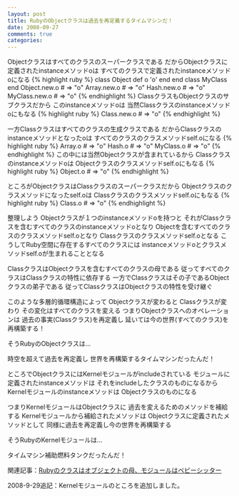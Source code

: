 ```yaml
---
layout: post
title: RubyのObjectクラスは過去を再定義するタイムマシンだ！
date: 2008-09-27
comments: true
categories:
---
```



Objectクラスはすべてのクラスのスーパークラスである
だからObjectクラスに定義されたinstanceメソッドoは
すべてのクラスで定義されたinstanceメソッドoになる
{% highlight ruby %}
  class Object
    def o
      'o'
    end
  end
  class MyClass
  end
  Object.new.o # => "o"
  Array.new.o # => "o"
  Hash.new.o # => "o"
  MyClass.new.o # => "o"
{% endhighlight %}
ClassクラスもObjectクラスのサブクラスだから
このinstanceメソッドoは
当然Classクラスのinstanceメソッドoにもなる
{% highlight ruby %}
  Class.new.o # => "o"
{% endhighlight %}

一方Classクラスはすべてのクラスの生成クラスである
だからClassクラスのinstanceメソッドとなったoは
すべてのクラスのクラスメソッドself.oになる
{% highlight ruby %}
  Array.o # => "o"
  Hash.o # => "o"
  MyClass.o # => "o"
{% endhighlight %}
この中には当然Objectクラスが含まれているから
Classクラスのinstanceメソッドoは
Objectクラスのクラスメソッドself.oにもなる
{% highlight ruby %}
  Object.o # => "o"
{% endhighlight %}

ところがObjectクラスはClassクラスのスーパークラスだから
Objectクラスのクラスメソッドになったself.oは
Classクラスのクラスメソッドself.oにもなる
{% highlight ruby %}
  Class.o # => "o"
{% endhighlight %}

整理しよう
Objectクラスが１つのinstanceメソッドoを持つと
それがClassクラスを含むすべてのクラスのinstanceメソッドoとなり
Objectを含むすべてのクラスのクラスメソッドself.oとなり
Classクラスのクラスメソッドself.oとなる
こうしてRuby空間に存在するすべてのクラスには
instanceメソッドoとクラスメソッドself.oが生まれることとなる

ClassクラスはObjectクラスを含むすべてのクラスの母である
従ってすべてのクラスはClassクラスの特性に依存する
一方でClassクラスはその子であるObjectクラスの弟子である
従ってClassクラスはObjectクラスの特性を受け継ぐ

このような多層的循環構造によって
Objectクラスが変わると
Classクラスが変わり
その変化はすべてのクラスを変える
つまりObjectクラスへのオペレーションは
過去の事実(Classクラス)を再定義し
延いては今の世界(すべてのクラス)を再構築する！

そうRubyのObjectクラスは…

時空を超えて過去を再定義し
世界を再構築するタイムマシンだったんだ！

ところでObjectクラスにはKernelモジュールがincludeされている
モジュールに定義されたinstanceメソッドは
それをincludeしたクラスのものになるから
Kernelモジュールのinstanceメソッドは
Objectクラスのものになる

つまりKernelモジュールはObjectクラスに
過去を変えるためのメソッドを補給する
Kernelモジュールから補給されたメソッドは
Objectクラスに定義されたメソッドとして
同様に過去を再定義し今の世界を再構築する

そうRubyのKernelモジュールは…

タイムマシン補助燃料タンクだったんだ！

関連記事：[Rubyのクラスはオブジェクトの母、モジュールはベビーシッター](/2008/08/16/Ruby/)

2008-9-29追記：Kernelモジュールのところを追加しました。
